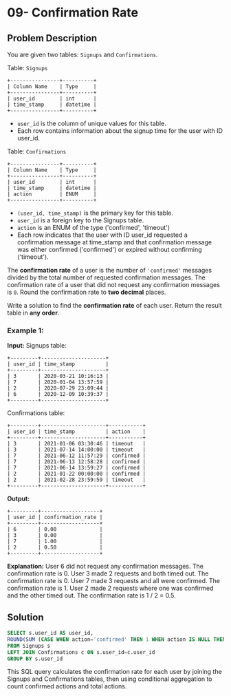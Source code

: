 # 09- Confirmation Rate

## Problem Description

You are given two tables: `Signups` and `Confirmations`.

Table: `Signups`
```
+----------------+----------+
| Column Name    | Type     |
+----------------+----------+
| user_id        | int      |
| time_stamp     | datetime |
+----------------+----------+
```
- `user_id` is the column of unique values for this table.
- Each row contains information about the signup time for the user with ID user_id.

Table: `Confirmations`
```
+----------------+----------+
| Column Name    | Type     |
+----------------+----------+
| user_id        | int      |
| time_stamp     | datetime |
| action         | ENUM     |
+----------------+----------+
```
- `(user_id, time_stamp)` is the primary key for this table.
- `user_id` is a foreign key to the Signups table.
- `action` is an ENUM of the type ('confirmed', 'timeout')
- Each row indicates that the user with ID user_id requested a confirmation message at time_stamp and that confirmation message was either confirmed ('confirmed') or expired without confirming ('timeout').

The **confirmation rate** of a user is the number of `'confirmed'` messages divided by the total number of requested confirmation messages. The confirmation rate of a user that did not request any confirmation messages is `0`. Round the confirmation rate to **two decimal** places.

Write a solution to find the **confirmation rate** of each user.
Return the result table in **any order**.

### Example 1:

**Input:** 
Signups table:
```
+---------+---------------------+
| user_id | time_stamp          |
+---------+---------------------+
| 3       | 2020-03-21 10:16:13 |
| 7       | 2020-01-04 13:57:59 |
| 2       | 2020-07-29 23:09:44 |
| 6       | 2020-12-09 10:39:37 |
+---------+---------------------+
```
Confirmations table:
```
+---------+---------------------+-----------+
| user_id | time_stamp          | action    |
+---------+---------------------+-----------+
| 3       | 2021-01-06 03:30:46 | timeout   |
| 3       | 2021-07-14 14:00:00 | timeout   |
| 7       | 2021-06-12 11:57:29 | confirmed |
| 7       | 2021-06-13 12:58:28 | confirmed |
| 7       | 2021-06-14 13:59:27 | confirmed |
| 2       | 2021-01-22 00:00:00 | confirmed |
| 2       | 2021-02-28 23:59:59 | timeout   |
+---------+---------------------+-----------+
```

**Output:** 
```
+---------+-------------------+
| user_id | confirmation_rate |
+---------+-------------------+
| 6       | 0.00              |
| 3       | 0.00              |
| 7       | 1.00              |
| 2       | 0.50              |
+---------+-------------------+
```

**Explanation:** 
User 6 did not request any confirmation messages. The confirmation rate is 0.
User 3 made 2 requests and both timed out. The confirmation rate is 0.
User 7 made 3 requests and all were confirmed. The confirmation rate is 1.
User 2 made 2 requests where one was confirmed and the other timed out. The confirmation rate is 1 / 2 = 0.5.

## Solution

```sql
SELECT s.user_id AS user_id,
ROUND(SUM (CASE WHEN action='confirmed' THEN 1 WHEN action IS NULL THEN 0 ELSE 0 END )/COUNT(CASE WHEN action IS NULL THEN 0 ELSE 1 END),2) AS confirmation_rate
FROM Signups s
LEFT JOIN Confirmations c ON s.user_id=c.user_id
GROUP BY s.user_id
```

This SQL query calculates the confirmation rate for each user by joining the Signups and Confirmations tables, then using conditional aggregation to count confirmed actions and total actions.